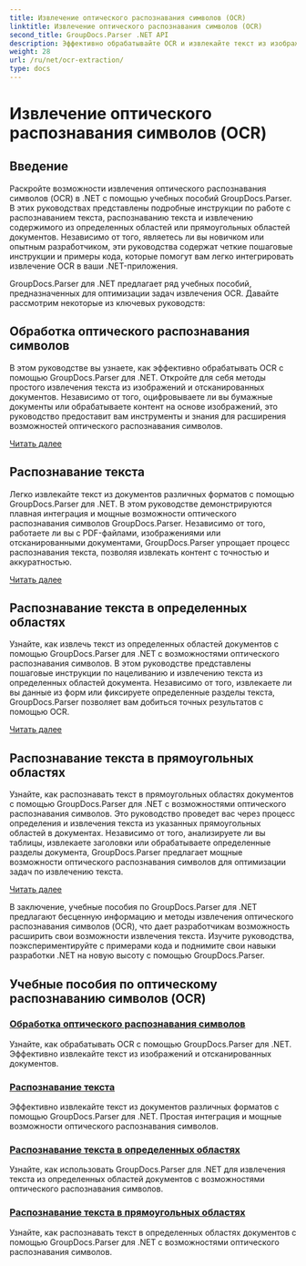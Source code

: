 ```yaml
---
title: Извлечение оптического распознавания символов (OCR)
linktitle: Извлечение оптического распознавания символов (OCR)
second_title: GroupDocs.Parser .NET API
description: Эффективно обрабатывайте OCR и извлекайте текст из изображений и документов с помощью GroupDocs.Parser для .NET. Расширьте свои возможности распознавания текста уже сегодня!
weight: 28
url: /ru/net/ocr-extraction/
type: docs
---
```

# Извлечение оптического распознавания символов (OCR)


## Введение

Раскройте возможности извлечения оптического распознавания символов (OCR) в .NET с помощью учебных пособий GroupDocs.Parser. В этих руководствах представлены подробные инструкции по работе с распознаванием текста, распознаванию текста и извлечению содержимого из определенных областей или прямоугольных областей документов. Независимо от того, являетесь ли вы новичком или опытным разработчиком, эти руководства содержат четкие пошаговые инструкции и примеры кода, которые помогут вам легко интегрировать извлечение OCR в ваши .NET-приложения.

GroupDocs.Parser для .NET предлагает ряд учебных пособий, предназначенных для оптимизации задач извлечения OCR. Давайте рассмотрим некоторые из ключевых руководств:

## Обработка оптического распознавания символов
В этом руководстве вы узнаете, как эффективно обрабатывать OCR с помощью GroupDocs.Parser для .NET. Откройте для себя методы простого извлечения текста из изображений и отсканированных документов. Независимо от того, оцифровываете ли вы бумажные документы или обрабатываете контент на основе изображений, это руководство предоставит вам инструменты и знания для расширения возможностей оптического распознавания символов.

[Читать далее](./handling-ocr/)

## Распознавание текста
Легко извлекайте текст из документов различных форматов с помощью GroupDocs.Parser для .NET. В этом руководстве демонстрируются плавная интеграция и мощные возможности оптического распознавания символов GroupDocs.Parser. Независимо от того, работаете ли вы с PDF-файлами, изображениями или отсканированными документами, GroupDocs.Parser упрощает процесс распознавания текста, позволяя извлекать контент с точностью и аккуратностью.

[Читать далее](./recognizing-text/)

## Распознавание текста в определенных областях
Узнайте, как извлечь текст из определенных областей документов с помощью GroupDocs.Parser для .NET с возможностями оптического распознавания символов. В этом руководстве представлены пошаговые инструкции по нацеливанию и извлечению текста из определенных областей документа. Независимо от того, извлекаете ли вы данные из форм или фиксируете определенные разделы текста, GroupDocs.Parser позволяет вам добиться точных результатов с помощью OCR.

[Читать далее](./recognizing-text-in-specific-areas/)

## Распознавание текста в прямоугольных областях
Узнайте, как распознавать текст в прямоугольных областях документов с помощью GroupDocs.Parser для .NET с возможностями оптического распознавания символов. Это руководство проведет вас через процесс определения и извлечения текста из указанных прямоугольных областей в документах. Независимо от того, анализируете ли вы таблицы, извлекаете заголовки или обрабатываете определенные разделы документа, GroupDocs.Parser предлагает мощные возможности оптического распознавания символов для оптимизации задач по извлечению текста.

[Читать далее](./recognizing-text-in-rectangular-regions/)

В заключение, учебные пособия по GroupDocs.Parser для .NET предлагают бесценную информацию и методы извлечения оптического распознавания символов (OCR), что дает разработчикам возможность расширить свои возможности извлечения текста. Изучите руководства, поэкспериментируйте с примерами кода и поднимите свои навыки разработки .NET на новую высоту с помощью GroupDocs.Parser.
## Учебные пособия по оптическому распознаванию символов (OCR)
### [Обработка оптического распознавания символов](./handling-ocr/)
Узнайте, как обрабатывать OCR с помощью GroupDocs.Parser для .NET. Эффективно извлекайте текст из изображений и отсканированных документов.
### [Распознавание текста](./recognizing-text/)
Эффективно извлекайте текст из документов различных форматов с помощью GroupDocs.Parser для .NET. Простая интеграция и мощные возможности оптического распознавания символов.
### [Распознавание текста в определенных областях](./recognizing-text-in-specific-areas/)
Узнайте, как использовать GroupDocs.Parser для .NET для извлечения текста из определенных областей документов с возможностями оптического распознавания символов.
### [Распознавание текста в прямоугольных областях](./recognizing-text-in-rectangular-regions/)
Узнайте, как распознавать текст в определенных областях документов с помощью GroupDocs.Parser для .NET с возможностями оптического распознавания символов.